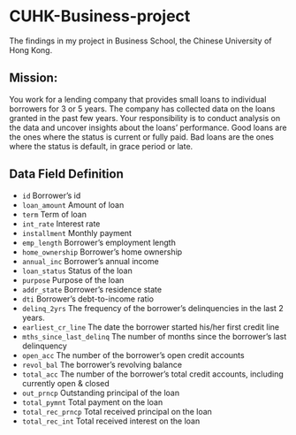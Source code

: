 # CUHK-Business-project
The findings in my project in Business School, the Chinese University of Hong Kong.

## Mission:

You work for a lending company that provides small loans to individual borrowers for 3 or
5 years. The company has collected data on the loans granted in the past few years.
Your responsibility is to conduct analysis on the data and uncover insights about the
loans’ performance.
Good loans are the ones where the status is current or fully paid. Bad loans are the ones
where the status is default, in grace period or late.

## Data Field Definition
- `id` Borrower’s id
- `loan_amount` Amount of loan
- `term` Term of loan
- `int_rate` Interest rate
- `installment` Monthly payment
- `emp_length` Borrower’s employment length
- `home_ownership` Borrower’s home ownership
- `annual_inc` Borrower’s annual income
- `loan_status` Status of the loan
- `purpose` Purpose of the loan
- `addr_state` Borrower’s residence state
- `dti` Borrower’s debt-to-income ratio
- `delinq_2yrs` The frequency of the borrower’s delinquencies in the last 2 years.
- `earliest_cr_line` The date the borrower started his/her first credit line
- `mths_since_last_delinq` The number of months since the borrower’s last delinquency
- `open_acc` The number of the borrower’s open credit accounts
- `revol_bal` The borrower’s revolving balance
- `total_acc` The number of the borrower’s total credit accounts, including currently open
& closed
- `out_prncp` Outstanding principal of the loan
- `total_pymnt` Total payment on the loan
- `total_rec_prncp` Total received principal on the loan
- `total_rec_int` Total received interest on the loan
